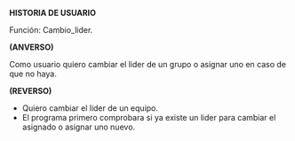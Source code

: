 **HISTORIA DE USUARIO**

Función: Cambio_lider.

**(ANVERSO)**

Como usuario quiero cambiar el lider de un grupo o asignar uno en caso de que no
haya.

**(REVERSO)**

- Quiero cambiar el lider de un equipo.
- El programa primero comprobara si ya existe un lider para cambiar el asignado
  o asignar uno nuevo.
